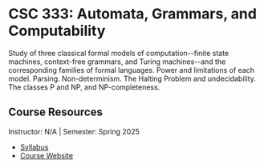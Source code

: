 # CSC 333: Automata, Grammars, and Computability
Study of three classical formal models of computation--finite state machines, context-free grammars, and Turing machines--and the corresponding families of formal languages. Power and limitations of each model. Parsing. Non-determinism. The Halting Problem and undecidability. The classes P and NP, and NP-completeness.

## Course Resources
Instructor: N/A | Semester: Spring 2025
* [Syllabus]()
* [Course Website](https://www.csc.ncsu.edu/courses/outcomes.php?uniq_id=19)
